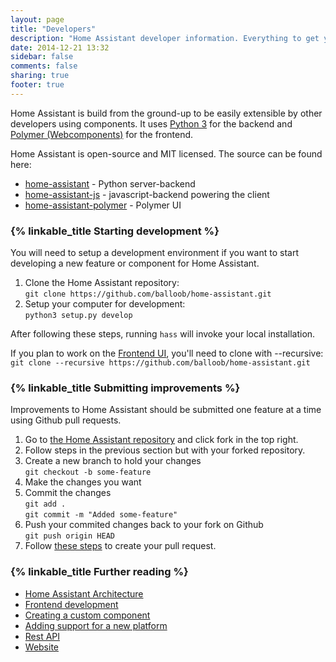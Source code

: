 ```yaml
---
layout: page
title: "Developers"
description: "Home Assistant developer information. Everything to get you started"
date: 2014-12-21 13:32
sidebar: false
comments: false
sharing: true
footer: true
---
```


Home Assistant is build from the ground-up to be easily extensible by other developers using
components. It uses [Python 3](https://www.python.org/) for the backend and
[Polymer (Webcomponents)](https://www.polymer-project.org/) for the frontend.

Home Assistant is open-source and MIT licensed. The source can be found here:

 - [home-assistant](https://github.com/balloob/home-assistant) - Python server-backend
 - [home-assistant-js](https://github.com/balloob/home-assistant-js) - javascript-backend powering the client
 - [home-assistant-polymer](https://github.com/balloob/home-assistant-polymer) - Polymer UI

### {% linkable_title Starting development %}

You will need to setup a development environment if you want to start developing a new feature or
component for Home Assistant.

 1. Clone the Home Assistant repository:<br>
    `git clone https://github.com/balloob/home-assistant.git`
 2. Setup your computer for development:<br>
    `python3 setup.py develop`

After following these steps, running `hass` will invoke your local installation.

If you plan to work on the <a href="{{ root_url}}/developers/frontend.html">Frontend UI</a>, you'll need to clone with --recursive:
    `git clone --recursive https://github.com/balloob/home-assistant.git`


### {% linkable_title Submitting improvements %}

Improvements to Home Assistant should be submitted one feature at a time using Github pull
requests.

 1. Go to [the Home Assistant repository](https://github.com/balloob/home-assistant)
    and click fork in the top right.
 2. Follow steps in the previous section but with your forked repository.
 3. Create a new branch to hold your changes<br>
    `git checkout -b some-feature`
 4. Make the changes you want
 5. Commit the changes<br>
    `git add .`<br>
    `git commit -m "Added some-feature"`
 6. Push your commited changes back to your fork on Github<br>
    `git push origin HEAD`
 7. Follow [these steps](https://help.github.com/articles/creating-a-pull-request/) to create your
    pull request.

### {% linkable_title Further reading %}

<ul>
  <li><a href="{{ root_url }}/developers/architecture.html">
    Home Assistant Architecture
  </a></li>
  <li><a href="{{ root_url}}/developers/frontend.html">Frontend development</a></li>
  <li><a href="{{ root_url}}/developers/creating_components.html">
    Creating a custom component
  </a></li>
  <li><a href="{{ root_url}}/developers/add_new_platform.html">
    Adding support for a new platform
  </a></li>
  <li><a href="{{ root_url }}/developers/api.html">Rest API</a></li>
  <li><a href="{{ root_url }}/developers/website.html">Website </a></li>
</ul>
